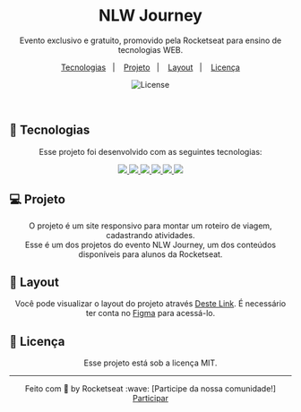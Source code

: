 <h1 align="center"> NLW Journey </h1>

<p align="center">
Evento exclusivo e gratuito, promovido pela Rocketseat para ensino de tecnologias WEB.
</p>

<p align="center">
  <a href="#-tecnologias">Tecnologias</a>&nbsp;&nbsp;&nbsp;|&nbsp;&nbsp;&nbsp;
  <a href="#-projeto">Projeto</a>&nbsp;&nbsp;&nbsp;|&nbsp;&nbsp;&nbsp;
  <a href="#-layout">Layout</a>&nbsp;&nbsp;&nbsp;|&nbsp;&nbsp;&nbsp;
  <a href="#memo-licença">Licença</a>
</p>

<p align="center">
  <img alt="License" src="https://github.com/user-attachments/assets/1c1e27b8-d90c-492d-8673-692e0ce03807">
</p>

<br>

## 🚀 Tecnologias
<p align="center">
  Esse projeto foi desenvolvido com as seguintes tecnologias:
</p>

<p align="center">
    <a href="" alt="Backers on Open Collective">
        <img src="https://img.shields.io/badge/html5-%23E34F26.svg?style=for-the-badge&logo=html5&logoColor=white" />
    </a>
    <a href="" alt="Backers on Open Collective">
        <img src="https://img.shields.io/badge/css3-%231572B6.svg?style=for-the-badge&logo=css3&logoColor=white" />
    </a>
    <a href="" alt="Backers on Open Collective">
        <img src="https://img.shields.io/badge/javascript-%23323330.svg?style=for-the-badge&logo=javascript&logoColor=%23F7DF1E" />
    </a>
    <a href="" alt="Backers on Open Collective">
        <img src="https://img.shields.io/badge/react-%2320232a.svg?style=for-the-badge&logo=react&logoColor=%2361DAFB" />
    </a>
    <a href="" alt="Backers on Open Collective">
        <img src="https://img.shields.io/badge/tailwindcss-%2338B2AC.svg?style=for-the-badge&logo=tailwind-css&logoColor=white"/>
    </a>
    <a href="" alt="Backers on Open Collective">
        <img src="https://img.shields.io/badge/Figma-696969?style=for-the-badge&logo=figma&logoColor=figma"/>
    </a>
</p>

## 💻 Projeto

<p align="center">
  O projeto é um site responsivo para montar um roteiro de viagem, cadastrando atividades. <br>
  Esse é um dos projetos do evento NLW Journey, um dos conteúdos disponíveis para alunos da Rocketseat.
</p>

## 🔖 Layout
<p align="center">
  Você pode visualizar o layout do projeto através <a href="https://www.figma.com/community/file/1392277205162897872">Deste Link</a>. É necessário ter conta no <a href="https://figma.com">Figma</a> para acessá-lo.
</p>

## :memo: Licença
<p align="center">
  Esse projeto está sob a licença MIT.
</a>

---
<p align="center">
  Feito com 💜 by Rocketseat :wave: [Participe da nossa comunidade!] <a href="https://discord.gg/rocketseat">Participar</a>
</p>
